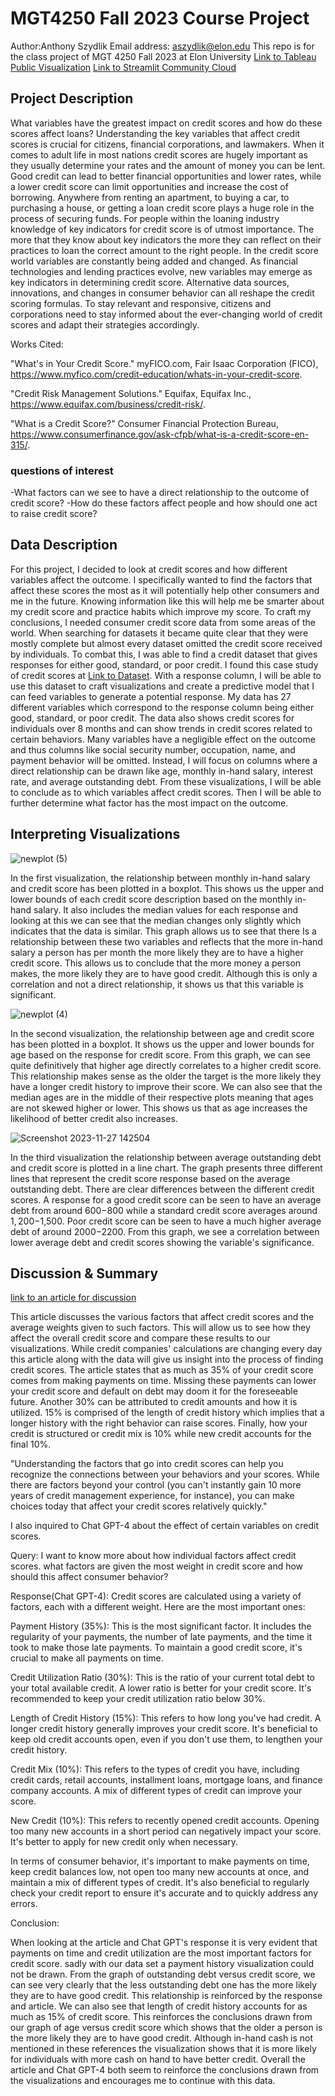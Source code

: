 # MGT4250 Fall 2023 Course Project
Author:Anthony Szydlik Email address: aszydlik@elon.edu
This repo is for the class project of MGT 4250 Fall 2023 at Elon University
[Link to Tableau Public Visualization](https://public.tableau.com/app/profile/anthony.szydlik/viz/tableaupublicfinalvisualization/Sheet1#1)
[Link to Streamlit Community Cloud](https://2ew5e3xfm3jler5xgrgcvf.streamlit.app/)
## Project Description
What variables have the greatest impact on credit scores and how do these scores affect loans? Understanding the key variables that affect credit scores is crucial for citizens, financial corporations, and lawmakers. When it comes to adult life in most nations credit scores are hugely important as they usually determine your rates and the amount of money you can be lent. Good credit can lead to better financial opportunities and lower rates, while a lower credit score can limit opportunities and increase the cost of borrowing. Anywhere from renting an apartment, to buying a car, to purchasing a house, or getting a loan credit score plays a huge role in the process of securing funds. For people within the loaning industry knowledge of key indicators for credit score is of utmost importance. The more that they know about key indicators the more they can reflect on their practices to loan the correct amount to the right people. In the credit score world variables are constantly being added and changed. As financial technologies and lending practices evolve, new variables may emerge as key indicators in determining credit score. Alternative data sources, innovations, and changes in consumer behavior can all reshape the credit scoring formulas. To stay relevant and responsive, citizens and corporations need to stay informed about the ever-changing world of credit scores and adapt their strategies accordingly. 

Works Cited:

"What's in Your Credit Score." myFICO.com, Fair Isaac Corporation (FICO), 
    https://www.myfico.com/credit-education/whats-in-your-credit-score.
    
"Credit Risk Management Solutions." Equifax, Equifax Inc., 
    https://www.equifax.com/business/credit-risk/.
    
"What is a Credit Score?" Consumer Financial Protection Bureau, 
    https://www.consumerfinance.gov/ask-cfpb/what-is-a-credit-score-en-315/.


### questions of interest
-What factors can we see to have a direct relationship to the outcome of credit score?
-How do these factors affect people and how should one act to raise credit score?
## Data Description
For this project, I decided to look at credit scores and how different variables affect the outcome. I specifically wanted to find the factors that affect these scores the most as it will potentially help other consumers and me in the future. Knowing information like this will help me be smarter about my credit score and practice habits which improve my score. To craft my conclusions, I needed consumer credit score data from some areas of the world. When searching for datasets it became quite clear that they were mostly complete but almost every dataset omitted the credit score received by individuals. To combat this, I was able to find a credit dataset that gives responses for either good, standard, or poor credit. I found this case study of credit scores at [Link to Dataset](https://statso.io/credit-score-classification-case-study/). With a response column, I will be able to use this dataset to craft visualizations and create a predictive model that I can feed variables to generate a potential response. My data has 27 different variables which correspond to the response column being either good, standard, or poor credit. The data also shows credit scores for individuals over 8 months and can show trends in credit scores related to certain behaviors. Many variables have a negligible effect on the outcome and thus columns like social security number, occupation, name, and payment behavior will be omitted. Instead, I will focus on columns where a direct relationship can be drawn like age, monthly in-hand salary, interest rate, and average outstanding debt. From these visualizations, I will be able to conclude as to which variables affect credit scores. Then I will be able to further determine what factor has the most impact on the outcome.  
## Interpreting Visualizations
![newplot (5)](https://github.com/elin202/-mgt4250test/assets/152214492/e19e1ddc-deee-43fa-bdca-bd2f94d90564)

In the first visualization, the relationship between monthly in-hand salary and credit score has been plotted in a boxplot. This shows us the upper and lower bounds of each credit score description based on the monthly in-hand salary. It also includes the median values for each response and looking at this we can see that the median changes only slightly which indicates that the data is similar. This graph allows us to see that there Is a relationship between these two variables and reflects that the more in-hand salary a person has per month the more likely they are to have a higher credit score. This allows us to conclude that the more money a person makes, the more likely they are to have good credit. Although this is only a correlation and not a direct relationship, it shows us that this variable is significant. 

![newplot (4)](https://github.com/elin202/-mgt4250test/assets/152214492/abdf7e27-18bc-4ea1-abf7-3be92c9a4c7a)

In the second visualization, the relationship between age and credit score has been plotted in a boxplot. It shows us the upper and lower bounds for age based on the response for credit score. From this graph, we can see quite definitively that higher age directly correlates to a higher credit score. This relationship makes sense as the older the target is the more likely they have a longer credit history to improve their score. We can also see that the median ages are in the middle of their respective plots meaning that ages are not skewed higher or lower. This shows us that as age increases the likelihood of better credit also increases.

![Screenshot 2023-11-27 142504](https://github.com/elin202/-mgt4250test/assets/152214492/3a3ff340-6b96-4e7a-8276-3c31750ee102)

In the third visualization the relationship between average outstanding debt and credit score is plotted in a line chart. The graph presents three different lines that represent the credit score response based on the average outstanding debt. There are clear differences between the different credit scores. A response for a good credit score can be seen to have an average debt from around $600-$800 while a standard credit score averages around $1,200-$1,500. Poor credit score can be seen to have a much higher average debt of around $2000-$2200. From this graph, we see a correlation between lower average debt and credit scores showing the variable's significance. 


## Discussion & Summary
[link to an article for discussion](https://www.experian.com/blogs/ask-experian/credit-education/score-basics/what-affects-your-credit-scores/)

This article discusses the various factors that affect credit scores and the average weights given to such factors. This will allow us to see how they affect the overall credit score and compare these results to our visualizations. While credit companies' calculations are changing every day this article along with the data will give us insight into the process of finding credit scores. The article states that as much as 35% of your credit score comes from making payments on time. Missing these payments can lower your credit score and default on debt may doom it for the foreseeable future. Another 30% can be attributed to credit amounts and how it is utilized. 15% is comprised of the length of credit history which implies that a longer history with the right behavior can raise scores. Finally, how your credit is structured or credit mix is 10% while new credit accounts for the final 10%. 

"Understanding the factors that go into credit scores can help you recognize the connections between your behaviors and your scores. While there are factors beyond your control (you can't instantly gain 10 more years of credit management experience, for instance), you can make choices today that affect your credit scores relatively quickly."

I also inquired to Chat GPT-4 about the effect of certain variables on credit scores.

Query: I want to know more about how individual factors affect credit scores. what factors are given the most weight in credit score and how should this affect consumer behavior?

Response(Chat GPT-4): 
Credit scores are calculated using a variety of factors, each with a different weight. Here are the most important ones:

Payment History (35%): This is the most significant factor. It includes the regularity of your payments, the number of late payments, and the time it took to make those late payments. To maintain a good credit score, it's crucial to make all payments on time.

Credit Utilization Ratio (30%): This is the ratio of your current total debt to your total available credit. A lower ratio is better for your credit score. It's recommended to keep your credit utilization ratio below 30%.

Length of Credit History (15%): This refers to how long you've had credit. A longer credit history generally improves your credit score. It's beneficial to keep old credit accounts open, even if you don't use them, to lengthen your credit history.

Credit Mix (10%): This refers to the types of credit you have, including credit cards, retail accounts, installment loans, mortgage loans, and finance company accounts. A mix of different types of credit can improve your score.

New Credit (10%): This refers to recently opened credit accounts. Opening too many new accounts in a short period can negatively impact your score. It's better to apply for new credit only when necessary.

In terms of consumer behavior, it's important to make payments on time, keep credit balances low, not open too many new accounts at once, and maintain a mix of different types of credit. It's also beneficial to regularly check your credit report to ensure it's accurate and to quickly address any errors.

Conclusion: 

When looking at the article and Chat GPT's response it is very evident that payments on time and credit utilization are the most important factors for credit score. sadly with our data set a payment history visualization could not be drawn. From the graph of outstanding debt versus credit score, we can see very clearly that the less outstanding debt one has the more likely they are to have good credit. This relationship is reinforced by the response and article. We can also see that length of credit history accounts for as much as 15% of credit score. This reinforces the conclusions drawn from our graph of age versus credit score which shows that the older a person is the more likely they are to have good credit. Although in-hand cash is not mentioned in these references the visualization shows that it is more likely for individuals with more cash on hand to have better credit. Overall the article and Chat GPT-4 both seem to reinforce the conclusions drawn from the visualizations and encourages me to continue with this data.





















